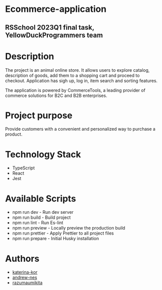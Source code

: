 # Ecommerce-application
## RSSchool 2023Q1 final task, YellowDuckProgrammers team

# Description
The project is an animal online store. It allows users to explore catalog, description of goods, add them to a shopping cart and proceed to checkout. 
Application has sigh up, log in, item search and sorting features.

The application is powered by CommerceTools, a leading provider of commerce solutions for B2C and B2B enterprises.

# Project  purpose

Provide customers with a convenient and personalized way to purchase a product.

# Technology Stack
* TypeScript
* React
* Jest

# Available Scripts
 * npm run dev - Run dev server
 * npm run build - Build project
 * npm run lint - Run Es-lint
 * npm run preview - Locally preview the production build
 * npm run prettier - Apply Prettier to all project files
 * npm run prepare - Initial Husky installation
    
# Authors
* [katerina-kor](https://github.com/katerina-kor)
* [andrew-nes](https://github.com/andrew-nes)
* [razumaumikita](https://github.com/razumaumikita)